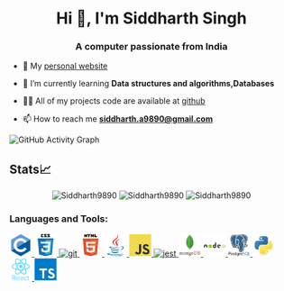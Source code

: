 <h1 align="center">Hi 👋, I'm Siddharth Singh</h1>
<h3 align="center">A computer passionate from India</h3>

<!-- <p align="left"> <img src="https://komarev.com/ghpvc/?username=siddharth9890&label=Profile%20views&color=0e75b6&style=flat" alt="siddharth9890" /> </p> -->

- 🔭 My [personal website](https://siddharth9890.pages.dev/)

- 🌱 I’m currently learning **Data structures and algorithms,Databases**

- 👨‍💻 All of my projects code are available at [github](https://github.com/Siddharth9890?tab=repositories)

- 📫 How to reach me **siddharth.a9890@gmail.com**


![GitHub Activity Graph](https://activity-graph.herokuapp.com/graph?username=Siddharth9890&theme=dracula&hide_border=true)


## Stats📈
<p align="center">
<img width="40%" src="https://github-readme-stats.vercel.app/api/top-langs?username=Siddharth9890&show_icons=true&theme=dracula&title_color=ff8000&text_color=ffffff&bg_color=6a6a6a&locale=en&layout=compact&hide_border=true" alt="Siddharth9890" /> 
<img width="48%" src="https://github-readme-stats.vercel.app/api?username=Siddharth9890&show_icons=true&theme=dracula&title_color=ff8000&text_color=ffffff&bg_color=6a6a6a&locale=en&hide_border=true" alt="Siddharth9890" />
<img width="48%" src="https://github-readme-streak-stats.herokuapp.com/?user=Siddharth9890&theme=highcontrast&hide_border=true" alt="Siddharth9890" />
</p>



<h3 align="left">Languages and Tools:</h3>
<p align="left"> <a href="https://www.cprogramming.com/" target="_blank"> <img src="https://raw.githubusercontent.com/devicons/devicon/master/icons/c/c-original.svg" alt="c" width="40" height="40"/> </a> <a href="https://www.w3schools.com/css/" target="_blank"> <img src="https://raw.githubusercontent.com/devicons/devicon/master/icons/css3/css3-original-wordmark.svg" alt="css3" width="40" height="40"/> </a> <a href="https://git-scm.com/" target="_blank"> <img src="https://www.vectorlogo.zone/logos/git-scm/git-scm-icon.svg" alt="git" width="40" height="40"/> </a> <a href="https://www.w3.org/html/" target="_blank"> <img src="https://raw.githubusercontent.com/devicons/devicon/master/icons/html5/html5-original-wordmark.svg" alt="html5" width="40" height="40"/> </a> <a href="https://www.java.com" target="_blank"> <img src="https://raw.githubusercontent.com/devicons/devicon/master/icons/java/java-original.svg" alt="java" width="40" height="40"/> </a> <a href="https://developer.mozilla.org/en-US/docs/Web/JavaScript" target="_blank"> <img src="https://raw.githubusercontent.com/devicons/devicon/master/icons/javascript/javascript-original.svg" alt="javascript" width="40" height="40"/> </a> <a href="https://jestjs.io" target="_blank"> <img src="https://www.vectorlogo.zone/logos/jestjsio/jestjsio-icon.svg" alt="jest" width="40" height="40"/> </a> <a href="https://www.mongodb.com/" target="_blank"> <img src="https://raw.githubusercontent.com/devicons/devicon/master/icons/mongodb/mongodb-original-wordmark.svg" alt="mongodb" width="40" height="40"/> </a> <a href="https://nodejs.org" target="_blank"> <img src="https://raw.githubusercontent.com/devicons/devicon/master/icons/nodejs/nodejs-original-wordmark.svg" alt="nodejs" width="40" height="40"/> </a> <a href="https://www.postgresql.org" target="_blank"> <img src="https://raw.githubusercontent.com/devicons/devicon/master/icons/postgresql/postgresql-original-wordmark.svg" alt="postgresql" width="40" height="40"/> </a> <a href="https://www.python.org" target="_blank"> <img src="https://raw.githubusercontent.com/devicons/devicon/master/icons/python/python-original.svg" alt="python" width="40" height="40"/> </a> <a href="https://reactjs.org/" target="_blank"> <img src="https://raw.githubusercontent.com/devicons/devicon/master/icons/react/react-original-wordmark.svg" alt="react" width="40" height="40"/> </a>  <a href="https://www.typescriptlang.org/" target="_blank"> <img src="https://raw.githubusercontent.com/devicons/devicon/master/icons/typescript/typescript-original.svg" alt="typescript" width="40" height="40"/> </a> </p>
